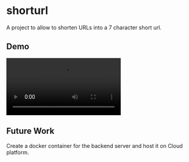 # shorturl

A project to allow to shorten URLs into a 7 character short url. 

## Demo
<video src="resources/shorturl.mp4" controls></video>

## Future Work
Create a docker container for the backend server and host it on Cloud platform.